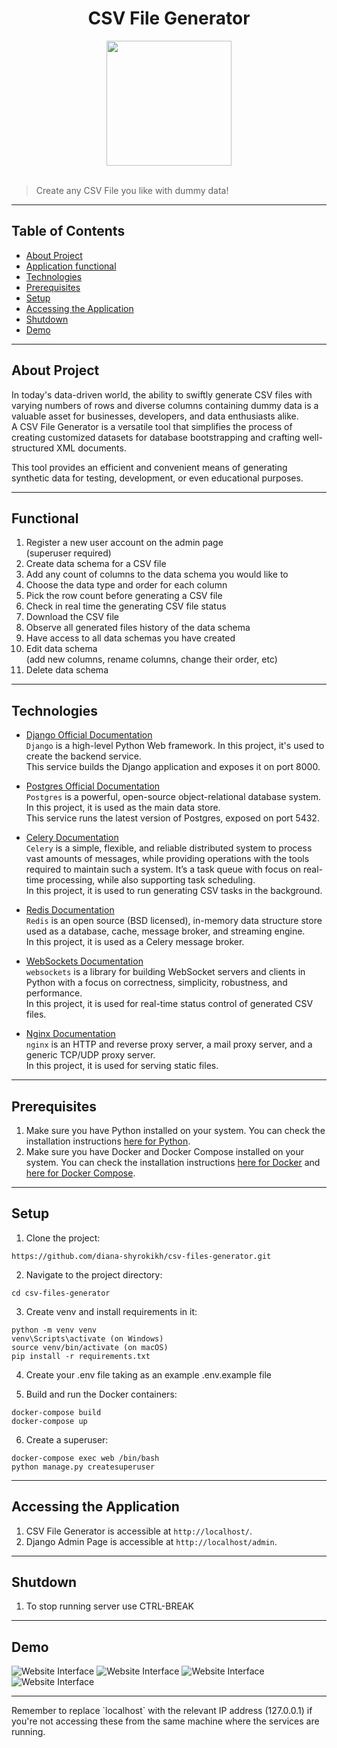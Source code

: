 <div align="center">

# CSV File Generator
 
<img src="readme_images/CSV_Generator_logo.svg" height="200">
</div>

<br>

> Create any CSV File you like with dummy data!

<hr>

## Table of Contents

- [About Project](#about-project)
- [Application functional](#functional)
- [Technologies](#technologies)
- [Prerequisites](#prerequisites)
- [Setup](#setup)
- [Accessing the Application](#accessing-the-application)
- [Shutdown](#shutdown)
- [Demo](#demo)


<hr>

## About Project

In today's data-driven world, the ability to swiftly generate CSV files with varying 
numbers of rows and diverse columns containing dummy data is a valuable asset 
for businesses, developers, and data enthusiasts alike. 
<br>
A CSV File Generator is a versatile tool that simplifies the process of creating customized datasets
for database bootstrapping and crafting well-structured XML documents. 
<br>

This tool provides an efficient and convenient means of generating synthetic data for 
testing, development, or even educational purposes.
<br>
<hr>

## Functional

1. Register a new user account on the admin page <br> (superuser required)
2. Create data schema for a CSV file
3. Add any count of columns to the data schema you would like to
4. Choose the data type and order for each column
5. Pick the row count before generating a CSV file
6. Check in real time the generating CSV file status 
7. Download the CSV file 
8. Observe all generated files history of the data schema 
9. Have access to all data schemas you have created 
10. Edit data schema <br> (add new columns, rename columns, change their order, etc)
11. Delete data schema

<hr>

## Technologies

- [Django Official Documentation](https://docs.djangoproject.com/)
<br>`Django` is a high-level Python Web framework. 
In this project, it's used to create the backend service. 
<br>This service builds the Django application and exposes it on port 8000.


- [Postgres Official Documentation](https://www.postgresql.org/docs/)
<br>`Postgres` is a powerful, open-source object-relational database system. 
In this project, it is used as the main data store. 
<br>This service runs the latest version of Postgres, exposed on port 5432.


- [Celery Documentation](https://docs.celeryq.dev/en/stable/)
<br>`Celery` is a simple, flexible, and reliable distributed system to process vast amounts of messages, 
while providing operations with the tools required to maintain such a system.
It’s a task queue with focus on real-time processing, while also supporting task scheduling. 
<br>In this project, it is used to run generating CSV tasks in the background. 


- [Redis Documentation](https://redis.io/docs/)
<br>`Redis` is an open source (BSD licensed), in-memory data structure store used as 
a database, cache, message broker, and streaming engine. 
<br>In this project, it is used as a Celery message broker. 


- [WebSockets Documentation](https://websockets.readthedocs.io/en/stable/index.html)
<br>`websockets` is a library for building WebSocket servers and clients in Python with a focus on 
correctness, simplicity, robustness, and performance.
<br>In this project, it is used for real-time status control of generated CSV files. 


- [Nginx Documentation](https://nginx.org/en/)
<br>`nginx` is an HTTP and reverse proxy server, a mail proxy server, and a generic TCP/UDP proxy server.
<br>In this project, it is used for serving static files. 

<hr>



## Prerequisites

1. Make sure you have Python installed on your system. 
You can check the installation instructions [here for Python](https://www.python.org/downloads/).
2. Make sure you have Docker and Docker Compose installed on your system. 
You can check the installation instructions [here for Docker](https://docs.docker.com/get-docker/) 
and [here for Docker Compose](https://docs.docker.com/compose/install/).

<hr>

## Setup

1. Clone the project:
```
https://github.com/diana-shyrokikh/csv-files-generator.git
```
2. Navigate to the project directory:
```
cd csv-files-generator
```
3.  Сreate venv and install requirements in it:
```
python -m venv venv
venv\Scripts\activate (on Windows)
source venv/bin/activate (on macOS)
pip install -r requirements.txt
```

4. Сreate your .env file taking as an example .env.example file


5. Build and run the Docker containers:
```
docker-compose build
docker-compose up
```

6. Create a superuser:
``` 
docker-compose exec web /bin/bash
python manage.py createsuperuser
```

<hr>

## Accessing the Application

1. CSV File Generator is accessible at `http://localhost/`.
2. Django Admin Page is accessible at `http://localhost/admin`.

<hr>

## Shutdown

1. To stop running server use CTRL-BREAK

<hr>

## Demo

![Website Interface](readme_images/demo/list_schema.png)
![Website Interface](readme_images/demo/create_schema.png)
![Website Interface](readme_images/demo/generate_csv_page.png)
![Website Interface](readme_images/demo/delete_schema.png)

<hr>
Remember to replace `localhost` with the relevant 
IP address (127.0.0.1) if you're not accessing these from 
the same machine where the services are running.

